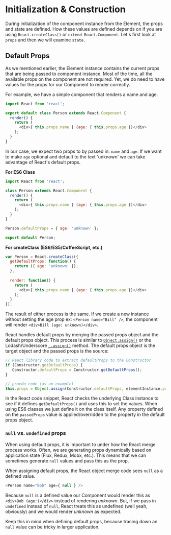 # Initialization & Construction
 During initialization of the component instance from the Element, the props and state are defined. How these values are defined depends on if you are using `React.createClass()` or `extend React.Component`. Let's first look at `props` and then we will examine `state`.

## Default Props
As we mentioned earlier, the Element instance contains the current props that are being passed to component instance. Most of the time, all the available props on the component are not required. Yet, we do need to have values for the props for our Component to render correctly.

For example, we have a simple component that renders a name and age.

```javascript
import React from 'react';

export default class Person extends React.Component {
  render() {
    return (
      <div>{ this.props.name } (age: { this.props.age })</div>
    );
  }
}
```


In our case, we expect two props to by passed in: `name` and `age`. If we want to make `age` optional and default to the text 'unknown' we can take advantage of React's default props. 

**For ES6 Class**
```javascript
import React from 'react';

class Person extends React.Component {
  render() {
    return (
      <div>{ this.props.name } (age: { this.props.age })</div>
    );
  }
}

Person.defaultProps = { age: 'unknown' };

export default Person;
```

**For createClass (ES6/ES5/CoffeeScript, etc.)**

```javascript
var Person = React.createClass({
  getDefaultProps: function() {
    return ({ age: 'unknown' });
  },
  
  render: function() {
    return (
      <div>{ this.props.name } (age: { this.props.age })</div>
    );
  }
});
```

The result of either process is the same. If we create a new instance without setting the age prop ex: `<Person name="Bill" />`, the component will render `<div>Bill (age: unknown)</div>`.

React handles default props by merging the passed props object and the default props object. This process is similar to [`Object.assign()`](https://developer.mozilla.org/en-US/docs/Web/JavaScript/Reference/Global_Objects/Object/assign) or the Lodash/Underscore [`_.assign()`](https://lodash.com/docs#assign) method. The default props object is the target object and the passed props is the source:

```javascript
// React library code to extract defaultProps to the Constructor
if (Constructor.getDefaultProps) {
   Constructor.defaultProps = Constructor.getDefaultProps();
}

// psuedo code (as an example)
this.props = Object.assign(Constructor.defaultProps, elementInstance.props);
```

In the React code snippet, React checks the underlying Class instance to see if it defines `getDefaultProps()` and uses this to set the values. When using ES6 classes we just define it on the class itself. Any property defined on the `passedProps` value is applied/overridden to the property in the default props object.

### `null` vs. `undefined` props
When using default props, it is important to under how the React merge process works. Often, we are generating props dynamically based on application state (Flux, Redux, Mobx, etc.). This means that we can sometimes generate `null` values and pass this as the prop.

When assigning default props, the React object merge code sees `null` as a defined value.

```javascript
<Person name="Bob" age={ null } />
```

Because `null` is a defined value our Component would render this as `<div>Bob (age:)</div>` instead of rendering *unknown*. But, if we pass in `undefined` instead of `null`, React treats this as undefined (well yeah, obviously) and we would render *unknown* as expected.

Keep this in mind when defining default props, because tracing down an `null` value can be tricky in larger application.